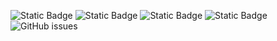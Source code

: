 ![Static Badge](https://img.shields.io/badge/blacklists-60-000000) ![Static Badge](https://img.shields.io/badge/blacklisted-2588415-cc0000) ![Static Badge](https://img.shields.io/badge/whitelisted-2244-00CC00) ![Static Badge](https://img.shields.io/badge/streaming_blacklist-28107-000000) ![GitHub issues](https://img.shields.io/github/issues/fabriziosalmi/blacklists)
